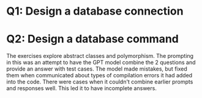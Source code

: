 # Q1: Design a database connection
# Q2: Design a database command

The exercises explore abstract classes and polymorphism. The prompting in this was an attempt to have the GPT model combine the 2 questions and provide an answer with test cases. The model made mistakes, but fixed them when communicated about types of compilation errors it had added into the code. There were cases when it couldn't combine earlier prompts and responses well. This led it to have incomplete answers.